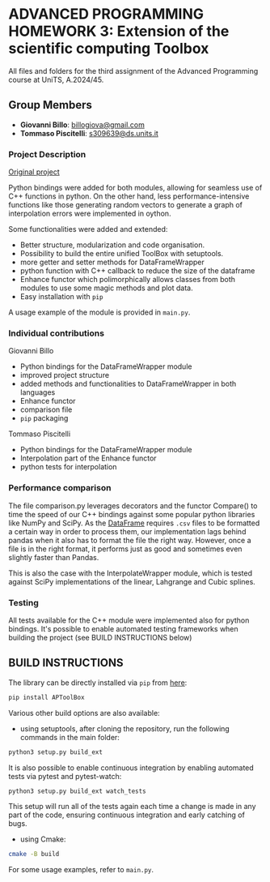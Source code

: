 # ADVANCED PROGRAMMING HOMEWORK 3: Extension of the scientific computing Toolbox 

All files and folders for the third assignment of the Advanced Programming course at UniTS, A.2024/45.

## Group Members
- **Giovanni Billo**: billogiova@gmail.com
- **Tommaso Piscitelli**: s309639@ds.units.it 

### Project Description

[Original project](https://github.com/GiovanniBillo/AP_homework_2/tree/separate)

Python bindings were added for both modules, allowing for seamless use of C++ functions in python.
On the other hand, less performance-intensive functions like those generating random vectors to generate a graph of interpolation errors were implemented in oython.

Some functionalities were added and extended:
- Better structure, modularization and code organisation.
- Possibility to build the entire unified ToolBox with setuptools.
- more getter and setter methods for DataFrameWrapper
- python function with C++ callback to reduce the size of the dataframe
- Enhance functor which polimorphically allows classes from both modules to use some magic methods and plot data.
- Easy installation with `pip`

A usage example of the module is provided in `main.py`.

### Individual contributions

Giovanni Billo
- Python bindings for the DataFrameWrapper module
- improved project structure
- added methods and functionalities to DataFrameWrapper in both languages
- Enhance functor 
- comparison file
- `pip` packaging

Tommaso Piscitelli
- Python bindings for the DataFrameWrapper module 
- Interpolation part of the Enhance functor
- python tests for interpolation

### Performance comparison
The file comparison.py leverages decorators and the functor Compare() to time the speed of our C++ bindings against some popular python libraries like NumPy and SciPy.
As the [DataFrame](https://github.com/hosseinmoein/DataFrame) requires `.csv` files to be formatted a certain way in order to process them, our implementation lags behind pandas when it also has to format the file the right way.
However, once a file is in the right format, it performs just as good and sometimes even slightly faster than Pandas.

This is also the case with the InterpolateWrapper module, which is tested against SciPy implementations of the linear, Lahgrange and Cubic splines.

### Testing
All tests available for the C++ module were implemented also for python bindings. 
It's possible to enable automated testing frameworks when building the project (see BUILD INSTRUCTIONS below)

## BUILD INSTRUCTIONS
The library can be directly installed via `pip` from [here](https://pypi.org/project/APToolBox/):
```bash
pip install APToolBox
```
Various other build options are also available:
- using setuptools, after cloning the repository, run the following commands in the main folder:
```bash
python3 setup.py build_ext
```
It is also possible to enable continuous integration by enabling automated tests via pytest and pytest-watch:
```bash
python3 setup.py build_ext watch_tests
```
This setup will run all of the tests again each time a change is made in any part of the code, ensuring continuous integration and early catching of bugs.

- using Cmake:
```bash
cmake -B build
```
For some usage examples, refer to `main.py`.

